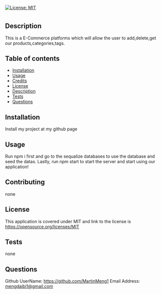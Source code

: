 [![License: MIT](https://img.shields.io/badge/License-MIT-yellow.svg)](https://opensource.org/licenses/MIT)

  # <E-Commerce>

  ## Description

  This is a E-Commerce platforms which will allow the user to add,delete,get our products,categories,tags.

  ## Table of contents

  - [Installation](#installation)
  - [Usage](#usage)
  - [Credits](#contributing)
  - [License](#license)
  - [Description](#description)
  - [Tests](#tests)
  - [Questions](#questions)


  ## Installation
  
  Install my project at my github page

  ## Usage

  Run npm i first and go to the sequalize databases to use the database and seed the datas. Lastly, run npm start to start the server and start using our application!

  ## Contributing

  none

  ## License

  This application is covered under MIT and link to the license is https://opensource.org/licenses/MIT

  ## Tests

  none

  ## Questions
  
  Github UserName: https://github.com/MartinMeng1
  Email Address: mengdaibi1@gmail.com
